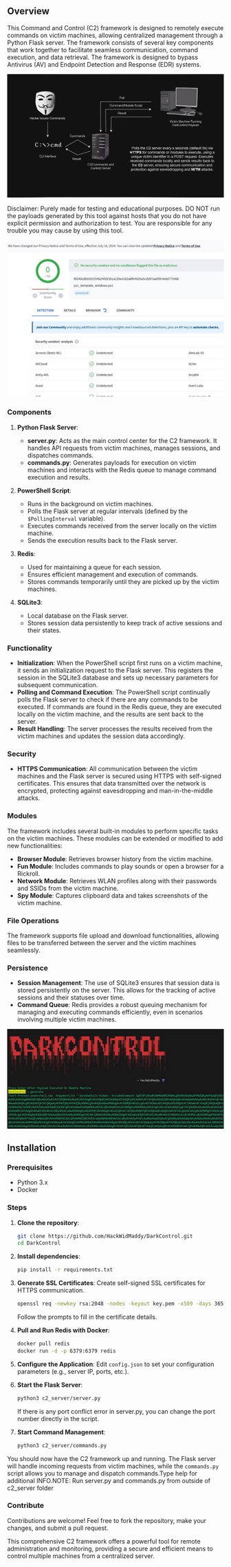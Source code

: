 ## Overview
This Command and Control (C2) framework is designed to remotely execute commands on victim machines, allowing centralized management through a Python Flask server. The framework consists of several key components that work together to facilitate seamless communication, command execution, and data retrieval.
The framework is designed to bypass Antivirus (AV) and Endpoint Detection and Response (EDR) systems.

![DarkControl Architecture Image](https://github.com/HackWidMaddy/DarkControl/blob/main/images/architecture.JPG)

Disclaimer: Purely made for testing and educational purposes. DO NOT run the payloads generated by this tool against hosts that you do not have explicit permission and authorization to test. You are responsible for any trouble you may cause by using this tool.

![Virus Total AV ByPass Image](https://github.com/HackWidMaddy/DarkControl/blob/main/images/virustotal.JPG)

### Components
1. **Python Flask Server**: 
   - **server.py**: Acts as the main control center for the C2 framework. It handles API requests from victim machines, manages sessions, and dispatches commands.
   - **commands.py**: Generates payloads for execution on victim machines and interacts with the Redis queue to manage command execution and results.

2. **PowerShell Script**: 
   - Runs in the background on victim machines.
   - Polls the Flask server at regular intervals (defined by the `$PollingInterval` variable).
   - Executes commands received from the server locally on the victim machine.
   - Sends the execution results back to the Flask server.

3. **Redis**:
   - Used for maintaining a queue for each session.
   - Ensures efficient management and execution of commands.
   - Stores commands temporarily until they are picked up by the victim machines.

4. **SQLite3**:
   - Local database on the Flask server.
   - Stores session data persistently to keep track of active sessions and their states.

### Functionality
- **Initialization**: When the PowerShell script first runs on a victim machine, it sends an initialization request to the Flask server. This registers the session in the SQLite3 database and sets up necessary parameters for subsequent communication.
- **Polling and Command Execution**: The PowerShell script continually polls the Flask server to check if there are any commands to be executed. If commands are found in the Redis queue, they are executed locally on the victim machine, and the results are sent back to the server.
- **Result Handling**: The server processes the results received from the victim machines and updates the session data accordingly.

### Security
- **HTTPS Communication**: All communication between the victim machines and the Flask server is secured using HTTPS with self-signed certificates. This ensures that data transmitted over the network is encrypted, protecting against eavesdropping and man-in-the-middle attacks.

### Modules
The framework includes several built-in modules to perform specific tasks on the victim machines. These modules can be extended or modified to add new functionalities:
- **Browser Module**: Retrieves browser history from the victim machine.
- **Fun Module**: Includes commands to play sounds or open a browser for a Rickroll.
- **Network Module**: Retrieves WLAN profiles along with their passwords and SSIDs from the victim machine.
- **Spy Module**: Captures clipboard data and takes screenshots of the victim machine.

### File Operations
The framework supports file upload and download functionalities, allowing files to be transferred between the server and the victim machines seamlessly.

### Persistence
- **Session Management**: The use of SQLite3 ensures that session data is stored persistently on the server. This allows for the tracking of active sessions and their statuses over time.
- **Command Queue**: Redis provides a robust queuing mechanism for managing and executing commands efficiently, even in scenarios involving multiple victim machines.

![commands.py interface](https://github.com/HackWidMaddy/DarkControl/blob/main/images/interface.JPG)

## Installation

### Prerequisites
- Python 3.x
- Docker

### Steps

1. **Clone the repository**:
    ```bash
    git clone https://github.com/HackWidMaddy/DarkControl.git
    cd DarkControl
    ```

2. **Install dependencies**:
    ```bash
    pip install -r requirements.txt
    ```

3. **Generate SSL Certificates**:
    Create self-signed SSL certificates for HTTPS communication.
    ```bash
    openssl req -newkey rsa:2048 -nodes -keyout key.pem -x509 -days 365 -out cert.pem
    ```
    Follow the prompts to fill in the certificate details.

4. **Pull and Run Redis with Docker**:
    ```bash
    docker pull redis
    docker run -d -p 6379:6379 redis
    ```

5. **Configure the Application**:
    Edit `config.json` to set your configuration parameters (e.g., server IP, ports, etc.).

6. **Start the Flask Server**:
    ```bash
    python3 c2_server/server.py
    ```
    If there is any port conflict error in server.py, you can change the port number directly in the script.

7. **Start Command Management**:
    ```bash
    python3 c2_server/commands.py
    ```

You should now have the C2 framework up and running. The Flask server will handle incoming requests from victim machines, while the `commands.py` script allows you to manage and dispatch commands.Type help for additional INFO.NOTE: Run server.py and commands.py from outside of c2_server folder

### Contribute

Contributions are welcome! Feel free to fork the repository, make your changes, and submit a pull request.


This comprehensive C2 framework offers a powerful tool for remote administration and monitoring, providing a secure and efficient means to control multiple machines from a centralized server.
